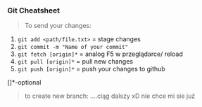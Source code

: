 ### Git Cheatsheet

> To send your changes:
1. `git add <path/file.txt>` = stage changes
2. `git commit -m "Name of your commit"` 
3. `git fetch [origin]*`   = analog F5 w przeglądarce/ reload
4. `git pull [origin]*`    = pull new changes
5. `git push [origin]*`    = push your changes to github

[]*-optional

> to create new branch:
....ciąg dalszy xD nie chce mi sie już
